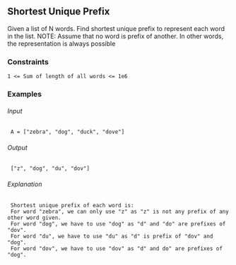 ## Shortest Unique Prefix
Given a list of N words. Find shortest unique prefix to represent each word in the list.
NOTE: Assume that no word is prefix of another. In other words, the representation is always possible

### Constraints
```
1 <= Sum of length of all words <= 1e6
```

### Examples
###### Input
```
 A = ["zebra", "dog", "duck", "dove"]
```
###### Output
```
 ["z", "dog", "du", "dov"]
```
###### Explanation
```
 Shortest unique prefix of each word is:
 For word "zebra", we can only use "z" as "z" is not any prefix of any other word given.
 For word "dog", we have to use "dog" as "d" and "do" are prefixes of "dov".
 For word "du", we have to use "du" as "d" is prefix of "dov" and "dog".
 For word "dov", we have to use "dov" as "d" and do" are prefixes of "dog". 
```